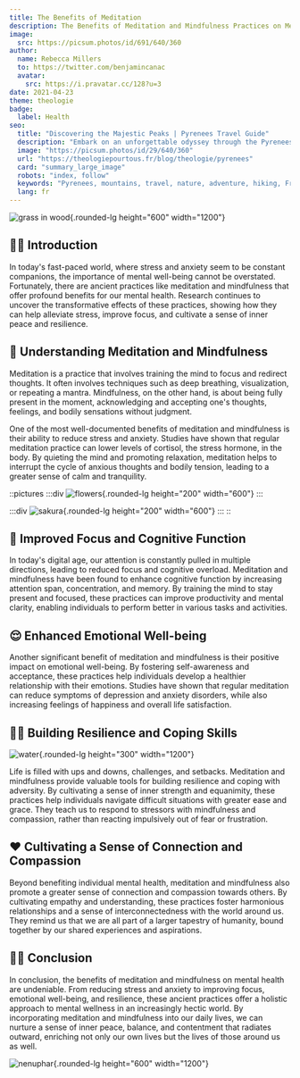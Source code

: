 ```yaml
---
title: The Benefits of Meditation
description: The Benefits of Meditation and Mindfulness Practices on Mental Health
image:
  src: https://picsum.photos/id/691/640/360
author:
  name: Rebecca Millers
  to: https://twitter.com/benjamincanac
  avatar:
    src: https://i.pravatar.cc/128?u=3
date: 2021-04-23
theme: theologie
badge:
  label: Health
seo:
  title: "Discovering the Majestic Peaks | Pyrenees Travel Guide"
  description: "Embark on an unforgettable odyssey through the Pyrenees: majestic peaks, pristine valleys, and rich culture."
  image: "https://picsum.photos/id/29/640/360"
  url: "https://theologiepourtous.fr/blog/theologie/pyrenees"
  card: "summary_large_image"
  robots: "index, follow"
  keywords: "Pyrenees, mountains, travel, nature, adventure, hiking, France, Spain, culture, history, biodiversity"
  lang: fr
---
```


![grass in wood](https://picsum.photos/id/55/1200/600){.rounded-lg height="600" width="1200"}

## 🧘🏻 Introduction

In today's fast-paced world, where stress and anxiety seem to be constant companions, the importance of mental well-being cannot be overstated. Fortunately, there are ancient practices like meditation and mindfulness that offer profound benefits for our mental health. Research continues to uncover the transformative effects of these practices, showing how they can help alleviate stress, improve focus, and cultivate a sense of inner peace and resilience.

## 🪷 Understanding Meditation and Mindfulness

Meditation is a practice that involves training the mind to focus and redirect thoughts. It often involves techniques such as deep breathing, visualization, or repeating a mantra. Mindfulness, on the other hand, is about being fully present in the moment, acknowledging and accepting one's thoughts, feelings, and bodily sensations without judgment.

One of the most well-documented benefits of meditation and mindfulness is their ability to reduce stress and anxiety. Studies have shown that regular meditation practice can lower levels of cortisol, the stress hormone, in the body. By quieting the mind and promoting relaxation, meditation helps to interrupt the cycle of anxious thoughts and bodily tension, leading to a greater sense of calm and tranquility.

::pictures
  :::div
  ![flowers](https://picsum.photos/id/106/600/200){.rounded-lg height="200" width="600"}
  :::

  :::div
  ![sakura](https://picsum.photos/id/82/600/200){.rounded-lg height="200" width="600"}
  :::
::

## 🧠 Improved Focus and Cognitive Function

In today's digital age, our attention is constantly pulled in multiple directions, leading to reduced focus and cognitive overload. Meditation and mindfulness have been found to enhance cognitive function by increasing attention span, concentration, and memory. By training the mind to stay present and focused, these practices can improve productivity and mental clarity, enabling individuals to perform better in various tasks and activities.

## 😌 Enhanced Emotional Well-being

Another significant benefit of meditation and mindfulness is their positive impact on emotional well-being. By fostering self-awareness and acceptance, these practices help individuals develop a healthier relationship with their emotions. Studies have shown that regular meditation can reduce symptoms of depression and anxiety disorders, while also increasing feelings of happiness and overall life satisfaction.

## 💪🏻 Building Resilience and Coping Skills

![water](https://picsum.photos/id/126/1200/300){.rounded-lg height="300" width="1200"}

Life is filled with ups and downs, challenges, and setbacks. Meditation and mindfulness provide valuable tools for building resilience and coping with adversity. By cultivating a sense of inner strength and equanimity, these practices help individuals navigate difficult situations with greater ease and grace. They teach us to respond to stressors with mindfulness and compassion, rather than reacting impulsively out of fear or frustration.

## ❤️ Cultivating a Sense of Connection and Compassion

Beyond benefiting individual mental health, meditation and mindfulness also promote a greater sense of connection and compassion towards others. By cultivating empathy and understanding, these practices foster harmonious relationships and a sense of interconnectedness with the world around us. They remind us that we are all part of a larger tapestry of humanity, bound together by our shared experiences and aspirations.

## 🫶🏻 Conclusion

In conclusion, the benefits of meditation and mindfulness on mental health are undeniable. From reducing stress and anxiety to improving focus, emotional well-being, and resilience, these ancient practices offer a holistic approach to mental wellness in an increasingly hectic world. By incorporating meditation and mindfulness into our daily lives, we can nurture a sense of inner peace, balance, and contentment that radiates outward, enriching not only our own lives but the lives of those around us as well.

![nenuphar](https://picsum.photos/id/306/1200/600){.rounded-lg height="600" width="1200"}

